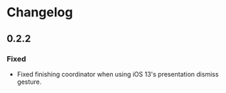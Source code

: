 # Changelog

## 0.2.2

### Fixed
 - Fixed finishing coordinator when using iOS 13's presentation dismiss gesture.